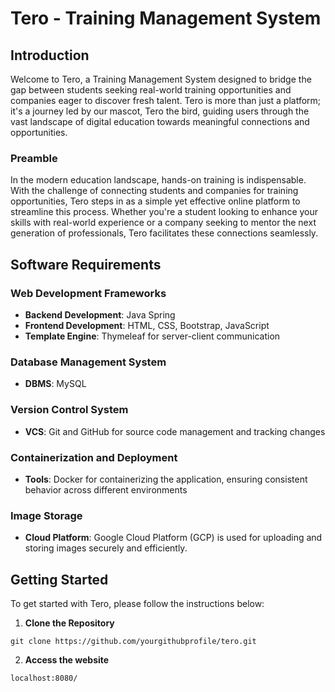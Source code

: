 # Tero - Training Management System

## Introduction

Welcome to Tero, a Training Management System designed to bridge the gap between students seeking real-world training opportunities and companies eager to discover fresh talent. Tero is more than just a platform; it's a journey led by our mascot, Tero the bird, guiding users through the vast landscape of digital education towards meaningful connections and opportunities.

### Preamble

In the modern education landscape, hands-on training is indispensable. With the challenge of connecting students and companies for training opportunities, Tero steps in as a simple yet effective online platform to streamline this process. Whether you're a student looking to enhance your skills with real-world experience or a company seeking to mentor the next generation of professionals, Tero facilitates these connections seamlessly.

## Software Requirements

### Web Development Frameworks

- **Backend Development**: Java Spring
- **Frontend Development**: HTML, CSS, Bootstrap, JavaScript
- **Template Engine**: Thymeleaf for server-client communication

### Database Management System

- **DBMS**: MySQL

### Version Control System

- **VCS**: Git and GitHub for source code management and tracking changes

### Containerization and Deployment

- **Tools**: Docker for containerizing the application, ensuring consistent behavior across different environments

### Image Storage

- **Cloud Platform**: Google Cloud Platform (GCP) is used for uploading and storing images securely and efficiently.

## Getting Started

To get started with Tero, please follow the instructions below:

1. **Clone the Repository**

```
git clone https://github.com/yourgithubprofile/tero.git
```

2. **Access the website**

```
localhost:8080/
```
